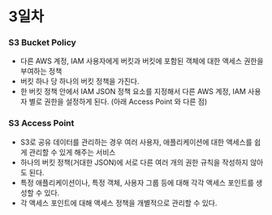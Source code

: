 # 3일차

### S3 Bucket Policy

- 다른 AWS 계정, IAM 사용자에게 버킷과 버킷에 포함된 객체에 대한 액세스 권한을 부여하는 정책
- 버킷 하나 당 하나의 버킷 정책을 가진다.
- 한 버킷 정책 안에서 IAM JSON 정책 요소를 지정해서 다른 AWS 계정, IAM 사용자 별로 권한을 설정하게 된다. (아래 Access Point 와 다른 점)

### S3 Access Point

- S3로 공유 데이터를 관리하는 경우 여러 사용자, 애플리케이션에 대한 액세스를 쉽게 관리할 수 있게 해주는 서비스
- 하나의 버킷 정책(거대한 JSON)에 서로 다른 여러 개의 권한 규칙을 작성하지 않아도 된다.
- 특정 애플리케이션이나, 특정 객체, 사용자 그룹 등에 대해 각각 액세스 포인트를 생성할 수 있다.
- 각 액세스 포인트에 대해 액세스 정책을 개별적으로 관리할 수 있다.